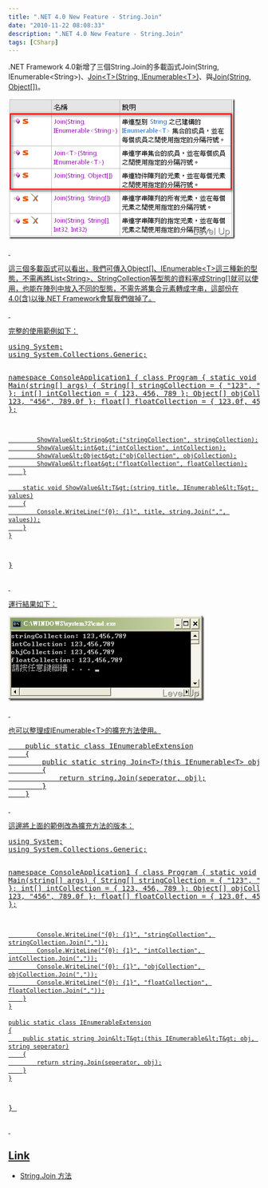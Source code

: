 ```yaml
---
title: ".NET 4.0 New Feature - String.Join"
date: "2010-11-22 08:08:33"
description: ".NET 4.0 New Feature - String.Join"
tags: [CSharp]
---
```


<p>.NET Framework 4.0新增了三個String.Join的多載函式Join(String, IEnumerable&lt;String&gt;)</a>、<a href="http://msdn.microsoft.com/zh-tw/library/dd992421.aspx" target="_blank">Join&lt;T&gt;(String, IEnumerable&lt;T&gt;)</a>、與<a href="http://msdn.microsoft.com/zh-tw/library/dd988350.aspx" target="_blank">Join(String, Object[])</a>。</p>  <p><a href="http://files.dotblogs.com.tw/larrynung/1011/.NET4.0NewFeatureString.Join_10FED/image_2.png"><img style="border-top-width: 0px; border-left-width: 0px; border-bottom-width: 0px; border-right-width: 0px" height="282" alt="image" src="\images\posts\19630\image_thumb.png" width="455" border="0" /></p>  <p> </p>  <p>這三個多載函式可以看出，我們可傳入Object[]、IEnumerable&lt;T&gt;這三種新的型態，不需再將List&lt;String&gt;、StringCollection等型態的資料塞成String[]就可以使用，也能在陣列中放入不同的型態，不需先將集合元素轉成字串，這部份在4.0(含)以後.NET Framework會幫我們做掉了。</p>  <p> </p>  <p>完整的使用範例如下：</p>  <div class="wlWriterSmartContent" id="scid:812469c5-0cb0-4c63-8c15-c81123a09de7:99ea9bb6-c682-4142-926d-d61fcc62131b" style="padding-right: 0px; display: inline; padding-left: 0px; float: none; padding-bottom: 0px; margin: 0px; padding-top: 0px"><pre name="code" class="c#">using System;
using System.Collections.Generic;

namespace ConsoleApplication1
{
    class Program
    {
        static void Main(string[] args)
        {
            String[] stringCollection = { "123", "456", "789" };
            int[] intCollection = { 123, 456, 789 };
            Object[] objCollection = { 123, "456", 789.0f };
            float[] floatCollection = { 123.0f, 456.0f, 789.0f };

            ShowValue&lt;String&gt;("stringCollection", stringCollection);
            ShowValue&lt;int&gt;("intCollection", intCollection);
            ShowValue&lt;Object&gt;("objCollection", objCollection);
            ShowValue&lt;float&gt;("floatCollection", floatCollection);
        }

        static void ShowValue&lt;T&gt;(string title, IEnumerable&lt;T&gt; values)
        {
            Console.WriteLine("{0}: {1}", title, string.Join(",", values));
        }
    }
}</pre></div>

<p> </p>

<p>運行結果如下：</p>

<p><img style="border-top-width: 0px; border-left-width: 0px; border-bottom-width: 0px; border-right-width: 0px" height="171" alt="image" src="\images\posts\19630\image_thumb_1.png" width="393" border="0" /></p>

<p> </p>

<p>也可以整理成IEnumerable&lt;T&gt;的擴充方法使用。</p>

<div class="wlWriterSmartContent" id="scid:812469c5-0cb0-4c63-8c15-c81123a09de7:881b9d8b-0f34-486f-89c8-621cec7005d3" style="padding-right: 0px; display: inline; padding-left: 0px; float: none; padding-bottom: 0px; margin: 0px; padding-top: 0px"><pre name="code" class="c#">    public static class IEnumerableExtension
    {
        public static string Join&lt;T&gt;(this IEnumerable&lt;T&gt; obj, string seperator)
        {
            return string.Join(seperator, obj);
        }
    }</pre></div>

<p> </p>

<p>這邊將上面的範例改為擴充方法的版本：</p>

<div class="wlWriterSmartContent" id="scid:812469c5-0cb0-4c63-8c15-c81123a09de7:26b2cbc0-5d38-44b8-ada8-a65931557e5e" style="padding-right: 0px; display: inline; padding-left: 0px; float: none; padding-bottom: 0px; margin: 0px; padding-top: 0px"><pre name="code" class="c#">using System;
using System.Collections.Generic;

namespace ConsoleApplication1
{
    class Program
    {
        static void Main(string[] args)
        {
            String[] stringCollection = { "123", "456", "789" };
            int[] intCollection = { 123, 456, 789 };
            Object[] objCollection = { 123, "456", 789.0f };
            float[] floatCollection = { 123.0f, 456.0f, 789.0f };

            Console.WriteLine("{0}: {1}", "stringCollection", stringCollection.Join(","));
            Console.WriteLine("{0}: {1}", "intCollection", intCollection.Join(","));
            Console.WriteLine("{0}: {1}", "objCollection", objCollection.Join(","));
            Console.WriteLine("{0}: {1}", "floatCollection", floatCollection.Join(","));
        }
    }

    public static class IEnumerableExtension
    {
        public static string Join&lt;T&gt;(this IEnumerable&lt;T&gt; obj, string seperator)
        {
            return string.Join(seperator, obj);
        }
    }
}
</pre></div>

<p> </p>

<h2>Link</h2>

<ul>
  <li>String.Join 方法 </li>
</ul>
